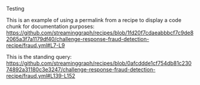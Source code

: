 Testing

This is an example of using a permalink from a recipe to display a code chunk for documentation purposes:  
https://github.com/streaminggraph/recipes/blob/1fd20f7cdaeabbbcf7c9de82065a3f7a1179df40/challenge-response-fraud-detection-recipe/fraud.yml#L7-L9

This is the standing query:  
https://github.com/streaminggraph/recipes/blob/0afcddde1cf754db81c23074892a31180c3e3247/challenge-response-fraud-detection-recipe/fraud.yml#L139-L152

